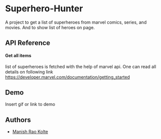 # Superhero-Hunter

A project to get a list of superheroes from marvel comics, series, and movies. And to show list of heroes on page.

## API Reference

#### Get all items

list of superheroes is fetched with the help of marvel api.
One can read all details on following link https://developer.marvel.com/documentation/getting_started

## Demo

Insert gif or link to demo

## Authors

- [Manish Rao Kolte](https://github.com/Manish-Rao-Kolte)
